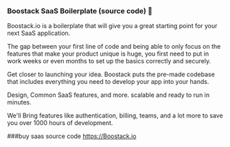 ### Boostack SaaS Boilerplate (source code) 👋

Boostack.io is a boilerplate that will give you a great starting point for your next SaaS application.

The gap between your first line of code and being able to only focus on the features that make your product unique is huge, you first need to put in work weeks or even months to set up the basics correctly and securely.

Get closer to launching your idea. Boostack puts the pre-made codebase that includes everything you need to develop your app into your hands.

Design, Common SaaS features, and more. scalable and ready to run in minutes.

We'll Bring features like authentication, billing, teams, and a lot more to save you over 1000 hours of development.

###buy saas source code https://Boostack.io
